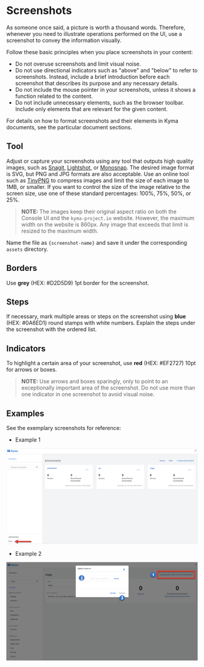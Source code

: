 # Screenshots

As someone once said, a picture is worth a thousand words. Therefore, whenever you need to illustrate operations performed on the UI, use a screenshot to convey the information visually.

Follow these basic principles when you place screenshots in your content:
- Do not overuse screenshots and limit visual noise.
- Do not use directional indicators such as "above" and "below" to refer to screenshots. Instead, include a brief introduction before each screenshot that describes its purpose and any necessary details.
- Do not include the mouse pointer in your screenshots, unless it shows a function related to the content.
- Do not include unnecessary elements, such as the browser toolbar. Include only elements that are relevant for the given content.

For details on how to format screenshots and their elements in Kyma documents, see the particular document sections.

## Tool

Adjust or capture your screenshots using any tool that outputs high quality images, such as [Snagit](https://www.techsmith.com/screen-capture.html), [Lightshot](https://app.prntscr.com), or [Monosnap](https://www.monosnap.com/welcome). The desired image format is SVG, but PNG and JPG formats are also acceptable.
Use an online tool such as [TinyPNG](https://tinypng.com/) to compress images and limit the size of each image to 1MB, or smaller.
If you want to control the size of the image relative to the screen size, use one of these standard percentages: 100%, 75%, 50%, or 25%.

>**NOTE:** The images keep their original aspect ratio on both the Console UI and the `kyma-project.io` website. However, the maximum width on the website is 860px. Any image that exceeds that limit is resized to the maximum width. 

Name the file as `{screenshot-name}` and save it under the corresponding `assets` directory.

## Borders

Use **grey** (HEX: #D2D5D9) 1pt border for the screenshot.

## Steps

If necessary, mark multiple areas or steps on the screenshot using **blue** (HEX: #0A6ED1) round stamps with white numbers.
Explain the steps under the screenshot with the ordered list.

## Indicators

To highlight a certain area of your screenshot, use **red** (HEX: #EF2727) 10pt for arrows or boxes.

> **NOTE:** Use arrows and boxes sparingly, only to point to an exceptionally important area of the screenshot. Do not use more than one indicator in one screenshot to avoid visual noise.

## Examples

See the exemplary screenshots for reference:

* Example 1

![Example 1](../../assets/screenshot-example1.png)

* Example 2

![Example 2](../../assets/screenshot-example2.png)
